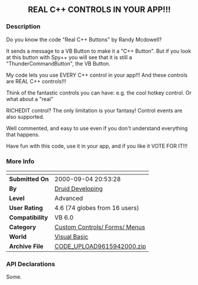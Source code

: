 ﻿<div align="center">

## REAL C\+\+ CONTROLS IN YOUR APP\!\!\!


</div>

### Description

Do you know the code "Real C++ Buttons" by Randy Mcdowell?

It sends a message to a VB Button to make it a "C++ Button". But if you look at this button with Spy++ you will see that it is still a "ThunderCommandButton", the VB Button.

My code lets you use EVERY C++ control in your app!!! And these controls are REAL C++ controls!!!

Think of the fantastic controls you can have: e.g. the cool hotkey control. Or what about a "real"

RICHEDIT control? The only limitation is your fantasy! Control events are also supported.

Well commented, and easy to use even if you don't understand everything that happens.

Have fun with this code, use it in your app, and if you like it VOTE FOR IT!!!
 
### More Info
 


<span>             |<span>
---                |---
**Submitted On**   |2000-09-04 20:53:28
**By**             |[Druid Developing](https://github.com/Planet-Source-Code/PSCIndex/blob/master/ByAuthor/druid-developing.md)
**Level**          |Advanced
**User Rating**    |4.6 (74 globes from 16 users)
**Compatibility**  |VB 6\.0
**Category**       |[Custom Controls/ Forms/  Menus](https://github.com/Planet-Source-Code/PSCIndex/blob/master/ByCategory/custom-controls-forms-menus__1-4.md)
**World**          |[Visual Basic](https://github.com/Planet-Source-Code/PSCIndex/blob/master/ByWorld/visual-basic.md)
**Archive File**   |[CODE\_UPLOAD9615942000\.zip](https://github.com/Planet-Source-Code/druid-developing-real-c-controls-in-your-app__1-11252/archive/master.zip)

### API Declarations

Some.





